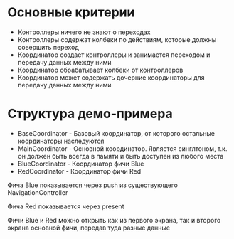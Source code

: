 # Основные критерии

- Контроллеры ничего не знают о переходах
- Контроллеры содержат колбеки по действиям, которые должны совершить переход
- Координатор создает контроллеры и занимается переходом и передачу данных между ними
- Координатор обрабатывает колбеки от контроллеров
- Координатор может содержать дочерние координаторы для передачу данных между ними

# Структура демо-примера

- BaseCoordinator - Базовый координатор, от которого остальные координаторы наследуются
- MainCoordinator - Основной координатор. Является синглтоном, т.к. он должен быть всегда в памяти и быть доступен из любого места
- BlueCoordinator - Координатор фичи Blue
- RedCoordinator - Координатор фичи Red

Фича Blue показывается через push из существующего NavigationController

Фича Red показывается через present

Фичи Blue и Red можно открыть как из первого экрана, так и второго экрана основной фичи, передав туда разные данные
